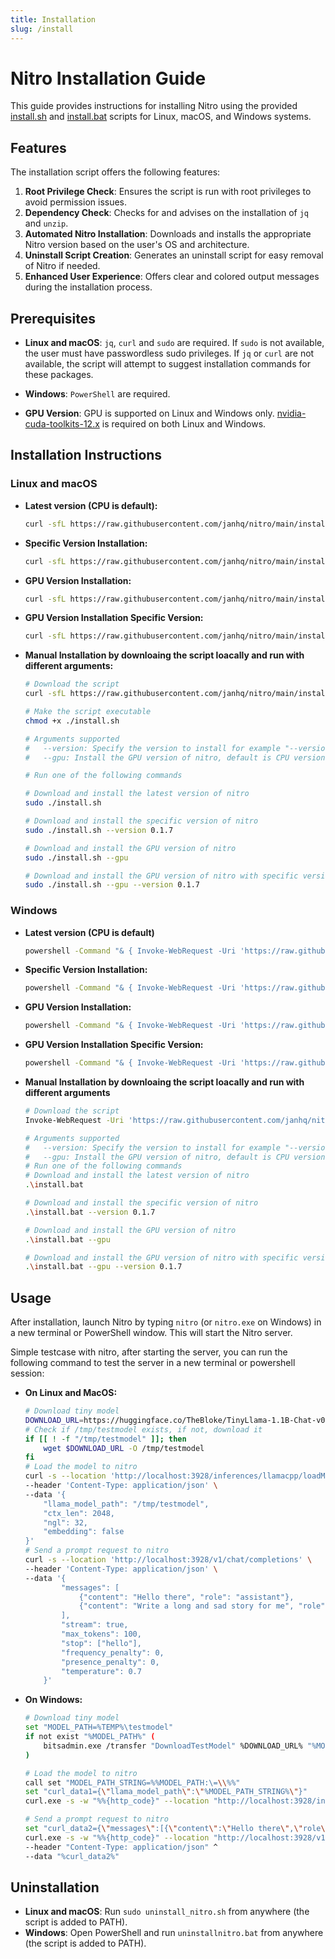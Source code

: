```yaml
---
title: Installation
slug: /install
---
```


# Nitro Installation Guide

This guide provides instructions for installing Nitro using the provided [install.sh](https://github.com/janhq/nitro/blob/main/install.sh) and [install.bat](https://github.com/janhq/nitro/blob/main/install.bat) scripts for Linux, macOS, and Windows systems.

## Features

The installation script offers the following features:

1. **Root Privilege Check**: Ensures the script is run with root privileges to avoid permission issues.
2. **Dependency Check**: Checks for and advises on the installation of `jq` and `unzip`.
3. **Automated Nitro Installation**: Downloads and installs the appropriate Nitro version based on the user's OS and architecture.
4. **Uninstall Script Creation**: Generates an uninstall script for easy removal of Nitro if needed.
5. **Enhanced User Experience**: Offers clear and colored output messages during the installation process.

## Prerequisites

- **Linux and macOS**: `jq`, `curl` and `sudo` are required. If `sudo` is not available, the user must have passwordless sudo privileges. If `jq` or `curl` are not available, the script will attempt to suggest installation commands for these packages.
- **Windows**: `PowerShell` are required.

- **GPU Version**: GPU is supported on Linux and Windows only. [nvidia-cuda-toolkits-12.x](https://developer.nvidia.com/cuda-toolkit) is required on both Linux and Windows. 

## Installation Instructions

### Linux and macOS

- **Latest version (CPU is default):**

  ```bash
  curl -sfL https://raw.githubusercontent.com/janhq/nitro/main/install.sh | sudo /bin/bash -
  ```

- **Specific Version Installation:**
  ```bash
  curl -sfL https://raw.githubusercontent.com/janhq/nitro/main/install.sh -o /tmp/install.sh && chmod +x /tmp/install.sh && sudo bash /tmp/install.sh --version 0.1.7 && rm /tmp/install.sh
  ```

- **GPU Version Installation:**
  ```bash
  curl -sfL https://raw.githubusercontent.com/janhq/nitro/main/install.sh -o /tmp/install.sh && chmod +x /tmp/install.sh && sudo bash /tmp/install.sh --gpu && rm /tmp/install.sh
  ```

- **GPU Version Installation Specific Version:**
  ```bash
  curl -sfL https://raw.githubusercontent.com/janhq/nitro/main/install.sh -o /tmp/install.sh && chmod +x /tmp/install.sh && sudo bash /tmp/install.sh --gpu --version 0.1.7 && rm /tmp/install.sh
  ```

- **Manual Installation by downloaing the script loacally and run with different arguments:**

    ```bash
    # Download the script
    curl -sfL https://raw.githubusercontent.com/janhq/nitro/main/install.sh -o ./install.sh

    # Make the script executable
    chmod +x ./install.sh

    # Arguments supported
    #   --version: Specify the version to install for example "--version 0.1.7", default is latest, list version of nitro can be found in https://github.com/janhq/nitro/releases
    #   --gpu: Install the GPU version of nitro, default is CPU version

    # Run one of the following commands

    # Download and install the latest version of nitro
    sudo ./install.sh

    # Download and install the specific version of nitro
    sudo ./install.sh --version 0.1.7

    # Download and install the GPU version of nitro
    sudo ./install.sh --gpu

    # Download and install the GPU version of nitro with specific version
    sudo ./install.sh --gpu --version 0.1.7
    ```
### Windows
- **Latest version (CPU is default)**
  ```bash
  powershell -Command "& { Invoke-WebRequest -Uri 'https://raw.githubusercontent.com/janhq/nitro/main/install.bat' -OutFile 'install.bat'; .\install.bat; Remove-Item -Path 'install.bat' }"
  ```

- **Specific Version Installation:**
  ```bash
  powershell -Command "& { Invoke-WebRequest -Uri 'https://raw.githubusercontent.com/janhq/nitro/main/install.bat' -OutFile 'install.bat'; .\install.bat --version 0.1.7; Remove-Item -Path 'install.bat' }"
  ```

- **GPU Version Installation:**
  ```bash
  powershell -Command "& { Invoke-WebRequest -Uri 'https://raw.githubusercontent.com/janhq/nitro/main/install.bat' -OutFile 'install.bat'; .\install.bat --gpu; Remove-Item -Path 'install.bat' }"
  ```

- **GPU Version Installation Specific Version:**
  ```bash
  powershell -Command "& { Invoke-WebRequest -Uri 'https://raw.githubusercontent.com/janhq/nitro/main/install.bat' -OutFile 'install.bat'; .\install.bat --gpu --version 0.1.7; Remove-Item -Path 'install.bat' }"
  ```
- **Manual Installation by downloaing the script loacally and run with different arguments**

    ```bash
    # Download the script
    Invoke-WebRequest -Uri 'https://raw.githubusercontent.com/janhq/nitro/main/install.bat' -OutFile 'install.bat'

    # Arguments supported
    #   --version: Specify the version to install for example "--version 0.1.7", default is latest, list version of nitro can be found in https://github.com/janhq/nitro/releases
    #   --gpu: Install the GPU version of nitro, default is CPU version
    # Run one of the following commands
    # Download and install the latest version of nitro
    .\install.bat

    # Download and install the specific version of nitro
    .\install.bat --version 0.1.7

    # Download and install the GPU version of nitro
    .\install.bat --gpu

    # Download and install the GPU version of nitro with specific version
    .\install.bat --gpu --version 0.1.7
    ```
## Usage
After installation, launch Nitro by typing `nitro` (or `nitro.exe` on Windows) in a new terminal or PowerShell window. This will start the Nitro server.

Simple testcase with nitro, after starting the server, you can run the following command to test the server in a new terminal or powershell session:

- **On Linux and MacOS:**
  ```bash title="Linux and Macos"
  # Download tiny model
  DOWNLOAD_URL=https://huggingface.co/TheBloke/TinyLlama-1.1B-Chat-v0.3-GGUF/resolve/main/tinyllama-1.1b-chat-v0.3.Q2_K.gguf
  # Check if /tmp/testmodel exists, if not, download it
  if [[ ! -f "/tmp/testmodel" ]]; then
      wget $DOWNLOAD_URL -O /tmp/testmodel
  fi
  # Load the model to nitro
  curl -s --location 'http://localhost:3928/inferences/llamacpp/loadModel' \
  --header 'Content-Type: application/json' \
  --data '{
      "llama_model_path": "/tmp/testmodel",
      "ctx_len": 2048,
      "ngl": 32,
      "embedding": false
  }'
  # Send a prompt request to nitro
  curl -s --location 'http://localhost:3928/v1/chat/completions' \
  --header 'Content-Type: application/json' \
  --data '{
          "messages": [
              {"content": "Hello there", "role": "assistant"},
              {"content": "Write a long and sad story for me", "role": "user"}
          ],
          "stream": true,
          "max_tokens": 100,
          "stop": ["hello"],
          "frequency_penalty": 0,
          "presence_penalty": 0,
          "temperature": 0.7
      }'
  ```

- **On Windows:**
  ```bash title="Windows"
  # Download tiny model
  set "MODEL_PATH=%TEMP%\testmodel"
  if not exist "%MODEL_PATH%" (
      bitsadmin.exe /transfer "DownloadTestModel" %DOWNLOAD_URL% "%MODEL_PATH%"
  )

  # Load the model to nitro
  call set "MODEL_PATH_STRING=%%MODEL_PATH:\=\\%%"
  set "curl_data1={\"llama_model_path\":\"%MODEL_PATH_STRING%\"}"
  curl.exe -s -w "%%{http_code}" --location "http://localhost:3928/inferences/llamacpp/loadModel" --header "Content-Type: application/json" --data "%curl_data1%"

  # Send a prompt request to nitro
  set "curl_data2={\"messages\":[{\"content\":\"Hello there\",\"role\":\"assistant\"},{\"content\":\"Write a long and sad story for me\",\"role\":\"user\"}],\"stream\":true,\"model\":\"gpt-3.5-turbo\",\"max_tokens\":100,\"stop\":[\"hello\"],\"frequency_penalty\":0,\"presence_penalty\":0,\"temperature\":0.7}"
  curl.exe -s -w "%%{http_code}" --location "http://localhost:3928/v1/chat/completions" ^
  --header "Content-Type: application/json" ^
  --data "%curl_data2%"
  ```
  
## Uninstallation
- **Linux and macOS**: Run `sudo uninstall_nitro.sh` from anywhere (the script is added to PATH).
- **Windows**: Open PowerShell and run `uninstallnitro.bat` from anywhere (the script is added to PATH).